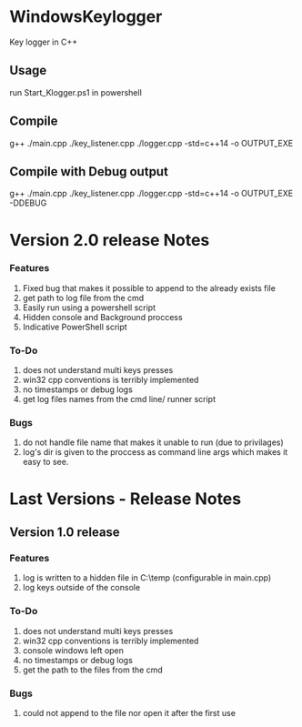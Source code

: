 # WindowsKeylogger

Key logger in C++

## Usage
run Start_Klogger.ps1 in powershell

## Compile
g++ ./main.cpp ./key_listener.cpp ./logger.cpp -std=c++14 -o OUTPUT_EXE

## Compile with Debug output
g++ ./main.cpp ./key_listener.cpp ./logger.cpp -std=c++14 -o OUTPUT_EXE -DDEBUG

# Version 2.0 release Notes
### Features
1. Fixed bug that makes it possible to append to the already exists file
2. get path to log file from the cmd
3. Easily run using a powershell script
4. Hidden console and Background proccess
5. Indicative PowerShell script
### To-Do
1. does not understand multi keys presses
2. win32 cpp conventions is terribly implemented
3. no timestamps or debug logs
4. get log files names from the cmd line/ runner script
### Bugs
1. do not handle file name that makes it unable to run (due to privilages)
2. log's dir is given to the proccess as command line args which makes it easy to see.

# Last Versions - Release Notes
## Version 1.0 release
### Features
1. log is written to a hidden file in C:\temp (configurable in main.cpp)
2. log keys outside of the console
### To-Do
1. does not understand multi keys presses
2. win32 cpp conventions is terribly implemented
3. console windows left open
4. no timestamps or debug logs
5. get the path to the files from the cmd

### Bugs
1. could not append to the file nor open it after the first use



